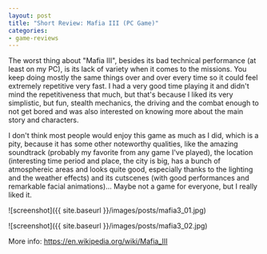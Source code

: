 ```yaml
---
layout: post
title: "Short Review: Mafia III (PC Game)"
categories:
- game-reviews
---
```


<p>The worst thing about "Mafia III", besides its bad technical performance (at least on my PC), is its lack of variety when it comes to the missions. You keep doing mostly the same things over and over every time so it could feel extremely repetitive very fast. I had a very good time playing it and didn't mind the repetitiveness that much, but that's because I liked its very simplistic, but fun, stealth mechanics, the driving and the combat enough to not get bored and was also interested on knowing more about the main story and characters.
</p>
<p>
I don't think most people would enjoy this game as much as I did, which is a pity, because it has some other noteworthy qualities, like the amazing soundtrack (probably my favorite from any game I've played), the location (interesting time period and place, the city is big, has a bunch of atmosphereic areas and looks quite good, especially thanks to the lighting and the weather effects) and its cutscenes (with good performances and remarkable facial animations)... Maybe not a game for everyone, but I really liked it.
</p>


![screenshot]({{ site.baseurl }}/images/posts/mafia3_01.jpg)

![screenshot]({{ site.baseurl }}/images/posts/mafia3_02.jpg)


<p>More info: <a href="https://en.wikipedia.org/wiki/Mafia_III">https://en.wikipedia.org/wiki/Mafia_III</a><p>

